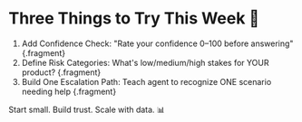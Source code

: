 # Three Things to Try This Week 🚀

1. Add Confidence Check: "Rate your confidence 0–100 before answering" {.fragment}
2. Define Risk Categories: What's low/medium/high stakes for YOUR product? {.fragment}
3. Build One Escalation Path: Teach agent to recognize ONE scenario needing help {.fragment}

Start small. Build trust. Scale with data. 📊

<!-- NOTES: Concrete next steps -->

